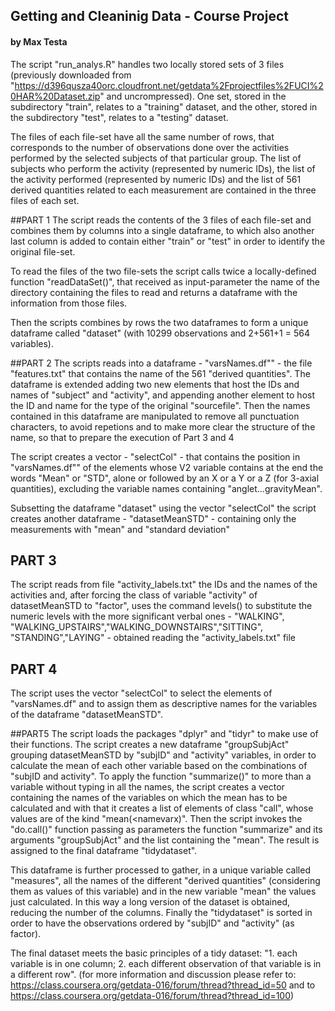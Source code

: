 ## Getting and Cleaninig Data - Course Project
#### by Max Testa

The script "run_analys.R" handles two locally stored sets of 3 files (previously downloaded from "https://d396qusza40orc.cloudfront.net/getdata%2Fprojectfiles%2FUCI%20HAR%20Dataset.zip" and uncrompressed).
One set, stored in the subdirectory "train", relates to a "training" dataset, and the other, stored in the subdirectory "test", relates to a "testing" dataset.  

The files of each file-set have all the same number of rows, that corresponds to the number of observations done over the activities performed by the selected subjects of that particular group. The list of subjects who perform the activity (represented by numeric IDs), the list of the activity performed (represented by numeric IDs) and the list of 561 derived quantities related to each measurement are contained in the three files of each set.

##PART 1
The script reads the contents of the 3 files of each file-set and combines them by columns into a single dataframe, to which also another last column is added to contain either "train" or "test" in order to identify the original file-set.

To read the files of the two file-sets the script calls twice a locally-defined function "readDataSet()", that received as input-parameter the name of the directory containing the files to read and returns a dataframe with the information from those files.

Then the scripts combines by rows the two dataframes to form a unique dataframe called "dataset" (with 10299 observations and 2+561+1 = 564 variables).

##PART 2
The scripts reads into a dataframe - "varsNames.df"" - the file "features.txt" that contains the name of the 561 "derived quantities".
The dataframe is extended adding two new elements that host the IDs and names of "subject" and "activity", and appending another element to host the ID and name for the type of the original "sourcefile".
Then the names contained in this dataframe are manipulated to remove all punctuation characters, to avoid repetions and to make more clear the structure of the name, so that to prepare the execution of Part 3 and 4

The script creates a vector - "selectCol" - that contains the position in "varsNames.df"" of the elements whose V2 variable contains at the end the words "Mean" or "STD", alone or followed by an X or a Y or a Z (for 3-axial quantities), excluding the variable names containing "anglet...gravityMean".

Subsetting the dataframe "dataset" using the vector "selectCol" the script creates another dataframe - "datasetMeanSTD" - containing only the measurements with "mean" and "standard deviation"

## PART 3
The script reads from file "activity_labels.txt" the IDs and the names of the activities and, after forcing the class of variable "activity" of datasetMeanSTD to "factor", uses the command levels() to substitute the numeric levels with the more significant verbal ones  - "WALKING", "WALKING_UPSTAIRS","WALKING_DOWNSTAIRS","SITTING", "STANDING","LAYING" - obtained reading the "activity_labels.txt" file 

## PART 4
The script uses the vector "selectCol" to select the elements of "varsNames.df" and to assign them as descriptive names for the variables of the dataframe "datasetMeanSTD".

##PART5
The script loads the packages "dplyr" and "tidyr" to make use of their functions.
The script creates a new dataframe "groupSubjAct" grouping datasetMeanSTD by "subjID" and "activity" variables, in order to calculate the mean of each other variable based on the combinations of "subjID and activity".
To apply the function "summarize()" to more than a variable without typing in all the names, the script creates a vector containing the names of the variables on which the mean has to be calculated and with that it creates a list of elements of class "call", whose values are of the kind "mean(<namevarx)". Then the script invokes the "do.call()" function passing as parameters the function "summarize" and its arguments "groupSubjAct" and the list containing the "mean<nomevarx>".
The result is assigned to the final dataframe "tidydataset".

This dataframe is further processed to gather, in a unique variable called "measures", all the names of the different "derived quantities" (considering them as values of this variable) and in the new variable "mean" the values just calculated. In this way a  long version of the dataset is obtained, reducing the number of the columns.
Finally the "tidydataset" is sorted in order to have the observations ordered by "subjID" and "activity" (as factor).

The final dataset  meets the basic principles of a tidy dataset: "1. each variable is in one column; 2. each different observation of that variable is in a different row". (for more information and discussion please refer to: https://class.coursera.org/getdata-016/forum/thread?thread_id=50 and to https://class.coursera.org/getdata-016/forum/thread?thread_id=100)